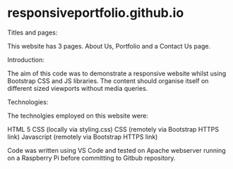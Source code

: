 # responsiveportfolio.github.io

Titles and pages:

This website has 3 pages. About Us, Portfolio and a Contact Us page.

Introduction:

The aim of this code was to demonstrate a responsive website whilst using Bootstrap CSS and JS libraries. The content should organise itself on different sized viewports without media queries.

Technologies:

The technolgies employed on this website were:

HTML 5 
CSS (locally via styling.css)
CSS (remotely via Bootstrap HTTPS link)
Javascript (remotely via Bootstrap HTTPS link)

Code was written using VS Code and tested on Apache webserver running on a Raspberry Pi before committing to Gitbub repository.

